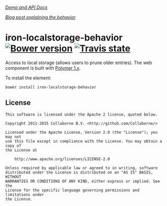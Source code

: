 _[Demo and API Docs](http://collaborne.github.io/iron-localstorage-behavior)_

_[Blog post explaining the behavior](https://medium.com/collaborne-engineering/how-to-avoid-local-storage-from-overrunning-4c9702681290#.gfdbfc3u2)_


iron-localstorage-behavior [![Bower version](https://badge.fury.io/bo/iron-localstorage-behavior.svg)](http://badge.fury.io/bo/iron-localstorage-behavior) [![Travis state](https://travis-ci.org/Collaborne/iron-localstorage-behavior.svg?branch=master)](https://travis-ci.org/Collaborne/iron-localstorage-behavior)
=========

Access to local storage (allows users to prune older entries). The web component is built with [Polymer 1.x](https://www.polymer-project.org).

To install the element:

`bower install iron-localstorage-behavior`

## License

    This software is licensed under the Apache 2 license, quoted below.

    Copyright 2011-2015 Collaborne B.V. <http://github.com/Collaborne/>

    Licensed under the Apache License, Version 2.0 (the "License"); you may not
    use this file except in compliance with the License. You may obtain a copy of
    the License at

        http://www.apache.org/licenses/LICENSE-2.0

    Unless required by applicable law or agreed to in writing, software
    distributed under the License is distributed on an "AS IS" BASIS, WITHOUT
    WARRANTIES OR CONDITIONS OF ANY KIND, either express or implied. See the
    License for the specific language governing permissions and limitations under
    the License.
